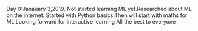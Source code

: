 Day 0:Janauary 3,2019.
Not started learning ML yet.Researched about ML on the internet.
Started with Python basics.Then will start with maths for ML.Looking forward for interactive learning 
All the best to everyone
